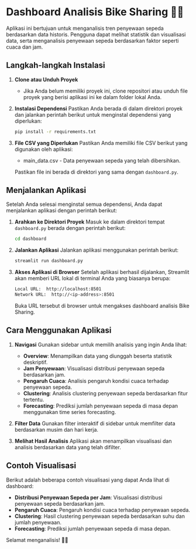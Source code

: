 # Dashboard Analisis Bike Sharing 🚴‍♂️

Aplikasi ini bertujuan untuk menganalisis tren penyewaan sepeda berdasarkan data historis. Pengguna dapat melihat statistik dan visualisasi data, serta menganalisis penyewaan sepeda berdasarkan faktor seperti cuaca dan jam.

## Langkah-langkah Instalasi

1. **Clone atau Unduh Proyek**
   - Jika Anda belum memiliki proyek ini, clone repositori atau unduh file proyek yang berisi aplikasi ini ke dalam folder lokal Anda.

2. **Instalasi Dependensi**
   Pastikan Anda berada di dalam direktori proyek dan jalankan perintah berikut untuk menginstal dependensi yang diperlukan:
   ```bash
   pip install -r requirements.txt
   ```

3. **File CSV yang Diperlukan**
    Pastikan Anda memiliki file CSV berikut yang digunakan oleh aplikasi:
    - main_data.csv - Data penyewaan sepeda yang telah dibersihkan.

    Pastikan file ini berada di direktori yang sama dengan `dashboard.py`.

## Menjalankan Aplikasi
Setelah Anda selesai menginstal semua dependensi, Anda dapat menjalankan aplikasi dengan perintah berikut:

1. **Arahkan ke Direktori Proyek**
    Masuk ke dalam direktori tempat `dashboard.py` berada dengan perintah berikut:
    ```bash
    cd dashboard
    ```

2. **Jalankan Aplikasi**
    Jalankan aplikasi menggunakan perintah berikut:
    ```bash
    streamlit run dashboard.py
    ```

3. **Akses Aplikasi di Browser**
    Setelah aplikasi berhasil dijalankan, Streamlit akan memberi URL lokal di terminal Anda yang biasanya berupa:
    ```bash
    Local URL:  http://localhost:8501
    Network URL:  http://<ip-address>:8501
    ```
    Buka URL tersebut di browser untuk mengakses dashboard analisis Bike Sharing.

## Cara Menggunakan Aplikasi
1. **Navigasi**
   Gunakan sidebar untuk memilih analisis yang ingin Anda lihat:
   - **Overview**: Menampilkan data yang diunggah beserta statistik deskriptif.
   - **Jam Penyewaan**: Visualisasi distribusi penyewaan sepeda berdasarkan jam.
   - **Pengaruh Cuaca**: Analisis pengaruh kondisi cuaca terhadap penyewaan sepeda.
   - **Clustering**: Analisis clustering penyewaan sepeda berdasarkan fitur tertentu.
   - **Forecasting**: Prediksi jumlah penyewaan sepeda di masa depan menggunakan time series forecasting.

2. **Filter Data**
   Gunakan filter interaktif di sidebar untuk memfilter data berdasarkan musim dan hari kerja.

3. **Melihat Hasil Analisis**
   Aplikasi akan menampilkan visualisasi dan analisis berdasarkan data yang telah difilter.

## Contoh Visualisasi
Berikut adalah beberapa contoh visualisasi yang dapat Anda lihat di dashboard:
- **Distribusi Penyewaan Sepeda per Jam**: Visualisasi distribusi penyewaan sepeda berdasarkan jam.
- **Pengaruh Cuaca**: Pengaruh kondisi cuaca terhadap penyewaan sepeda.
- **Clustering**: Hasil clustering penyewaan sepeda berdasarkan suhu dan jumlah penyewaan.
- **Forecasting**: Prediksi jumlah penyewaan sepeda di masa depan.

Selamat menganalisis! 🚴‍♂️